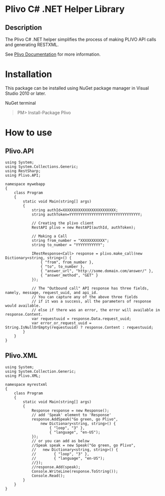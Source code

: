 Plivo C# .NET Helper Library
=========================

Description
-----------

The Plivo C# .NET helper simplifies the process of making PLIVO API calls and generating RESTXML.

See [Plivo Documentation](http://www.plivo.com/docs/) for more information.

Installation 
=============
This package can be installed using NuGet package manager in Visual Studio 2010 or later.

NuGet terminal
> PM\> Install-Package Plivo

How to use
==========
Plivo.API
---------
    using System;
    using System.Collections.Generic;
    using RestSharp;
    using Plivo.API;
    	
    namespace mywebapp
    {
        class Program
    	{
            static void Main(string[] args)
            {
                string authId=XXXXXXXXXXXXXXXXXXXXXXXX;
                string authToken=YYYYYYYYYYYYYYYYYYYYYYYYYYYYYYYY;
                                				
                // Creating the plivo client
                RestAPI plivo = new RestAPI(authId, authToken);
                                 
                // Making a Call
                string from_number = "XXXXXXXXXXX";
                string to_number = "YYYYYYYYYYY";
                                                   				
                IRestResponse<Call> response = plivo.make_call(new Dictionary<string, string>() {
                    { "from", from_number },
                    { "to", to_number }, 
                    { "answer_url", "http://some.domain.com/answer/" }, 
                    { "answer_method", "GET" }
                });
                
                // The "Outbound call" API response has three fields, namely, message, request_uuid, and api_id. 
                // You can capture any of the above three fields 
                // if it was a success, all the parameters of response would available.
                // else if there was an error, the error will available in response.Content. 
                var requestuuid = response.Data.request_uuid;
                var error_or_request_uuid = String.IsNullOrEmpty(requestuuid) ? response.Content : requestuuid;
            }
        }
    }
         
Plivo.XML
---------
    using System;
    using System.Collection.Generic;
    using Plivo.XML;
        
    namespace myrestxml
    {
        class Program
        {
            static void Main(string[] args)
            {
                Response response = new Response();
                // add 'Speak' element to 'Response'
                response.AddSpeak("Go green, go Plivo", 
                    new Dictionary<string, string>() {
                        { "loop", "3" },
                        { "language", "en-US");
                });
                // or you can add as below
                //Speak speak = new Speak("Go green, go Plivo", 
                //   new Dictionary<string, string>() {
                //        { "loop", "3" },
                //        { "language", "en-US");
                //});
                //response.Add(speak);
                Console.WriteLine(response.ToString());
                Console.Read();
            }
        }
    }